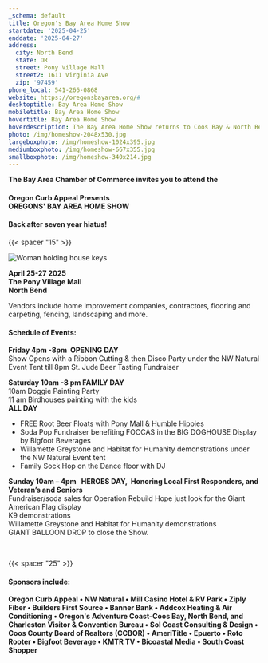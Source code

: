 ```yaml
---
_schema: default
title: Oregon's Bay Area Home Show
startdate: '2025-04-25'
enddate: '2025-04-27'
address:
  city: North Bend
  state: OR
  street: Pony Village Mall
  street2: 1611 Virginia Ave
  zip: '97459'
phone_local: 541-266-0868
website: https://oregonsbayarea.org/#
desktoptitle: Bay Area Home Show
mobiletitle: Bay Area Home Show
hovertitle: Bay Area Home Show
hoverdescription: The Bay Area Home Show returns to Coos Bay & North Bend!
photo: /img/homeshow-2048x530.jpg
largeboxphoto: /img/homeshow-1024x395.jpg
mediumboxphoto: /img/homeshow-667x355.jpg
smallboxphoto: /img/homeshow-340x214.jpg
---
```

**The Bay Area Chamber of Commerce invites you to attend the**

#### Oregon Curb Appeal Presents<br>OREGONS' BAY AREA HOME SHOW

#### Back after seven year hiatus!

{{< spacer "15" >}}

![Woman holding house keys](/img/homeshow-667x355.jpg)

**April 25-27 2025<br>The Pony Village Mall<br>North Bend**

Vendors include home improvement companies, contractors, flooring and carpeting, fencing, landscaping and more.

#### **Schedule of Events:**

**Friday 4pm -8pm&nbsp;&nbsp;OPENING DAY**<br>Show Opens with a Ribbon Cutting & then Disco Party under the NW Natural Event Tent till 8pm St. Jude Beer Tasting Fundraiser

**Saturday 10am -8 pm&nbsp;FAMILY DAY**&nbsp;&nbsp; <br>10am Doggie Painting Party<br>11 am Birdhouses painting with the kids<br>**ALL DAY**

* FREE Root Beer Floats with Pony Mall & Humble Hippies
* Soda Pop Fundraiser benefiting FOCCAS in the BIG DOGHOUSE Display by Bigfoot Beverages
* Willamette Greystone and Habitat for Humanity demonstrations under the NW Natural Event tent
* Family Sock Hop on the Dance floor with DJ

**Sunday 10am – 4pm&nbsp;&nbsp; HEROES DAY,&nbsp; Honoring Local First Responders, and Veteran’s and Seniors** <br>Fundraiser/soda sales for Operation Rebuild Hope just look for the Giant American Flag display<br>K9 demonstrations<br>Willamette Greystone and Habitat for Humanity demonstrations<br>GIANT BALLOON DROP to close the Show.&nbsp;

&nbsp;

{{< spacer "25" >}}

#### Sponsors include:

**Oregon Curb Appeal • NW Natural • Mill Casino Hotel & RV Park • Ziply Fiber • Builders First Source • Banner Bank • Addcox Heating & Air Conditioning • Oregon's Adventure Coast-Coos Bay, North Bend, and Charleston Visitor & Convention Bureau • Sol Coast Consulting & Design • Coos County Board of Realtors (CCBOR) • AmeriTitle • Epuerto • Roto Rooter • Bigfoot Beverage • KMTR TV • Bicoastal Media • South Coast Shopper<br>**

&nbsp;